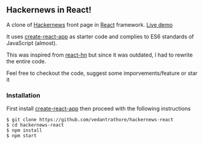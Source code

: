 ## Hackernews in React!

A clone of [Hackernews](https://news.ycombinator.com/) front page in [React](facebook.github.io/react) framework. [Live demo](http://vedantrathore.me/hackernews-react/)

It uses [create-react-app](https://github.com/facebookincubator/create-react-app) as starter code and complies to ES6 standards of JavaScript (almost).

This was inspired from [react-hn](https://github.com/mking/react-hn) but since it was outdated, I had to rewrite the entire code.

Feel free to checkout the code, suggest some imporvements/feature or star it

### Installation
First install [create-react-app](https://github.com/facebookincubator/create-react-app) then proceed with the following instructions

```
$ git clone https://github.com/vedantrathore/hackernews-react
$ cd hackernews-react
$ npm install
$ npm start
```
